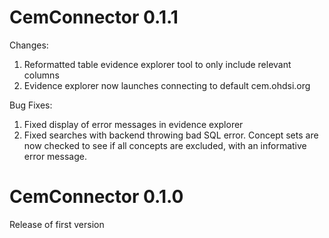 CemConnector 0.1.1
==================
Changes:
1. Reformatted table evidence explorer tool to only include relevant columns
2. Evidence explorer now launches connecting to default cem.ohdsi.org

Bug Fixes:
1. Fixed display of error messages in evidence explorer
2. Fixed searches with backend throwing bad SQL error.
   Concept sets are now checked to see if all concepts are excluded, with an informative error message.

CemConnector 0.1.0
==================
Release of first version